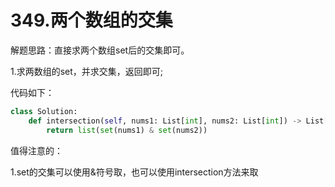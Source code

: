 # 349.两个数组的交集

解题思路：直接求两个数组set后的交集即可。

1.求两数组的set，并求交集，返回即可;

代码如下：

```python
class Solution:
    def intersection(self, nums1: List[int], nums2: List[int]) -> List[int]:
        return list(set(nums1) & set(nums2))
```

值得注意的：

1.set的交集可以使用&符号取，也可以使用intersection方法来取